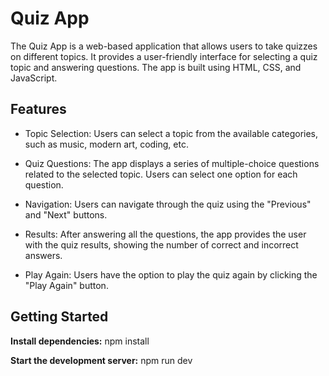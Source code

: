 # Quiz App

The Quiz App is a web-based application that allows users to take quizzes on different topics. It provides a user-friendly interface for selecting a quiz topic and answering questions. The app is built using HTML, CSS, and JavaScript.

## Features

- Topic Selection: Users can select a topic from the available categories, such as music, modern art, coding, etc.

- Quiz Questions: The app displays a series of multiple-choice questions related to the selected topic. Users can select one option for each question.

- Navigation: Users can navigate through the quiz using the "Previous" and "Next" buttons.

- Results: After answering all the questions, the app provides the user with the quiz results, showing the number of correct and incorrect answers.

- Play Again: Users have the option to play the quiz again by clicking the "Play Again" button.

## Getting Started

**Install dependencies:**
npm install

**Start the development server:**
npm run dev
